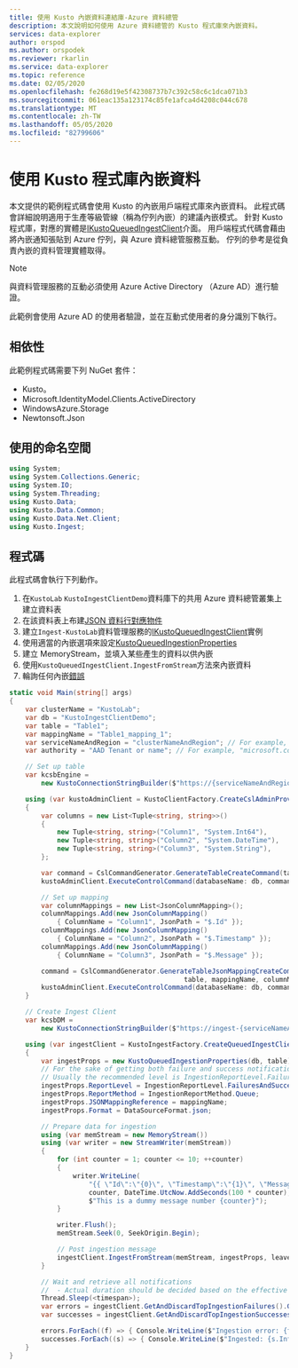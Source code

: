 ```yaml
---
title: 使用 Kusto 內嵌資料連結庫-Azure 資料總管
description: 本文說明如何使用 Azure 資料總管的 Kusto 程式庫來內嵌資料。
services: data-explorer
author: orspod
ms.author: orspodek
ms.reviewer: rkarlin
ms.service: data-explorer
ms.topic: reference
ms.date: 02/05/2020
ms.openlocfilehash: fe268d19e5f42308737b7c392c58c6c1dca071b3
ms.sourcegitcommit: 061eac135a123174c85fe1afca4d4208c044c678
ms.translationtype: MT
ms.contentlocale: zh-TW
ms.lasthandoff: 05/05/2020
ms.locfileid: "82799606"
---
```

# <a name="data-ingestion-with-the-kustoingest-library"></a>使用 Kusto 程式庫內嵌資料

本文提供的範例程式碼會使用 Kusto 的內嵌用戶端程式庫來內嵌資料。 此程式碼會詳細說明適用于生產等級管線（稱為佇列內嵌）的建議內嵌模式。 針對 Kusto 程式庫，對應的實體是[IKustoQueuedIngestClient](kusto-ingest-client-reference.md#interface-ikustoqueuedingestclient)介面。 用戶端程式代碼會藉由將內嵌通知張貼到 Azure 佇列，與 Azure 資料總管服務互動。 佇列的參考是從負責內嵌的資料管理實體取得。 

> [!NOTE]
> 與資料管理服務的互動必須使用 Azure Active Directory （Azure AD）進行驗證。

此範例會使用 Azure AD 的使用者驗證，並在互動式使用者的身分識別下執行。

## <a name="dependencies"></a>相依性

此範例程式碼需要下列 NuGet 套件：
* Kusto。
* Microsoft.IdentityModel.Clients.ActiveDirectory
* WindowsAzure.Storage
* Newtonsoft.Json

## <a name="namespaces-used"></a>使用的命名空間

```csharp
using System;
using System.Collections.Generic;
using System.IO;
using System.Threading;
using Kusto.Data;
using Kusto.Data.Common;
using Kusto.Data.Net.Client;
using Kusto.Ingest;
```

## <a name="code"></a>程式碼

此程式碼會執行下列動作。
1. 在`KustoLab` `KustoIngestClientDemo`資料庫下的共用 Azure 資料總管叢集上建立資料表
2. 在該資料表上布建[JSON 資料行對應物件](../../management/create-ingestion-mapping-command.md)
3. 建立`Ingest-KustoLab`資料管理服務的[IKustoQueuedIngestClient](kusto-ingest-client-reference.md#interface-ikustoqueuedingestclient)實例
4. 使用適當的內嵌選項來設定[KustoQueuedIngestionProperties](kusto-ingest-client-reference.md#class-kustoqueuedingestionproperties)
5. 建立 MemoryStream，並填入某些產生的資料以供內嵌
6. 使用`KustoQueuedIngestClient.IngestFromStream`方法來內嵌資料
7. 輪詢任何內嵌[錯誤](kusto-ingest-client-status.md#tracking-ingestion-status-kustoqueuedingestclient)

```csharp
static void Main(string[] args)
{
    var clusterName = "KustoLab";
    var db = "KustoIngestClientDemo";
    var table = "Table1";
    var mappingName = "Table1_mapping_1";
    var serviceNameAndRegion = "clusterNameAndRegion"; // For example, "mycluster.westus"
    var authority = "AAD Tenant or name"; // For example, "microsoft.com"

    // Set up table
    var kcsbEngine =
        new KustoConnectionStringBuilder($"https://{serviceNameAndRegion}.kusto.windows.net").WithAadUserPromptAuthentication(authority: $"{authority}");

    using (var kustoAdminClient = KustoClientFactory.CreateCslAdminProvider(kcsbEngine))
    {
        var columns = new List<Tuple<string, string>>()
        {
            new Tuple<string, string>("Column1", "System.Int64"),
            new Tuple<string, string>("Column2", "System.DateTime"),
            new Tuple<string, string>("Column3", "System.String"),
        };

        var command = CslCommandGenerator.GenerateTableCreateCommand(table, columns);
        kustoAdminClient.ExecuteControlCommand(databaseName: db, command: command);

        // Set up mapping
        var columnMappings = new List<JsonColumnMapping>();
        columnMappings.Add(new JsonColumnMapping()
            { ColumnName = "Column1", JsonPath = "$.Id" });
        columnMappings.Add(new JsonColumnMapping()
            { ColumnName = "Column2", JsonPath = "$.Timestamp" });
        columnMappings.Add(new JsonColumnMapping()
            { ColumnName = "Column3", JsonPath = "$.Message" });

        command = CslCommandGenerator.GenerateTableJsonMappingCreateCommand(
                                            table, mappingName, columnMappings);
        kustoAdminClient.ExecuteControlCommand(databaseName: db, command: command);
    }

    // Create Ingest Client
    var kcsbDM =
        new KustoConnectionStringBuilder($"https://ingest-{serviceNameAndRegion}.kusto.windows.net").WithAadUserPromptAuthentication(authority: $"{authority}");

    using (var ingestClient = KustoIngestFactory.CreateQueuedIngestClient(kcsbDM))
    {
        var ingestProps = new KustoQueuedIngestionProperties(db, table);
        // For the sake of getting both failure and success notifications we set this to IngestionReportLevel.FailuresAndSuccesses
        // Usually the recommended level is IngestionReportLevel.FailuresOnly
        ingestProps.ReportLevel = IngestionReportLevel.FailuresAndSuccesses;
        ingestProps.ReportMethod = IngestionReportMethod.Queue;
        ingestProps.JSONMappingReference = mappingName;
        ingestProps.Format = DataSourceFormat.json;

        // Prepare data for ingestion
        using (var memStream = new MemoryStream())
        using (var writer = new StreamWriter(memStream))
        {
            for (int counter = 1; counter <= 10; ++counter)
            {
                writer.WriteLine(
                    "{{ \"Id\":\"{0}\", \"Timestamp\":\"{1}\", \"Message\":\"{2}\" }}",
                    counter, DateTime.UtcNow.AddSeconds(100 * counter),
                    $"This is a dummy message number {counter}");
            }

            writer.Flush();
            memStream.Seek(0, SeekOrigin.Begin);

            // Post ingestion message
            ingestClient.IngestFromStream(memStream, ingestProps, leaveOpen: true);
        }

        // Wait and retrieve all notifications
        //  - Actual duration should be decided based on the effective Ingestion Batching Policy set on the table/database
        Thread.Sleep(<timespan>);
        var errors = ingestClient.GetAndDiscardTopIngestionFailures().GetAwaiter().GetResult();
        var successes = ingestClient.GetAndDiscardTopIngestionSuccesses().GetAwaiter().GetResult();

        errors.ForEach((f) => { Console.WriteLine($"Ingestion error: {f.Info.Details}"); });
        successes.ForEach((s) => { Console.WriteLine($"Ingested: {s.Info.IngestionSourcePath}"); });
    }
}
```
